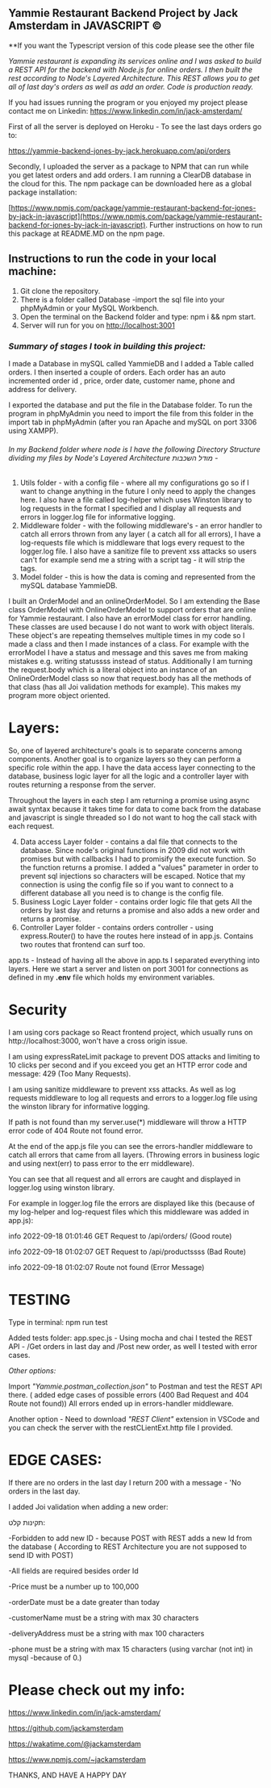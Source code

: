 ## Yammie Restaurant Backend Project by Jack Amsterdam in JAVASCRIPT **&copy;** 

**If you want the Typescript version of this code please see the other file

*Yammie restaurant is expanding its services online and I was asked to build a REST API for the backend with Node.js for online orders. I then built the rest according to Node's Layered Architecture. This REST allows you to get all of last day's orders as well as add an order. Code is production ready.*

If you had issues running the program or you enjoyed my project please contact me on Linkedin: https://www.linkedin.com/in/jack-amsterdam/

First of all the server is deployed on Heroku - To see the last days orders go to:

https://yammie-backend-jones-by-jack.herokuapp.com/api/orders 

Secondly, I uploaded the server as a package to NPM that can run while you get latest orders and add orders. I am running a ClearDB database in the cloud for this. The npm package can be downloaded here as a global package installation:

[https://www.npmjs.com/package/yammie-restaurant-backend-for-jones-by-jack-in-javascript](https://www.npmjs.com/package/yammie-restaurant-backend-for-jones-by-jack-in-javascript). 
Further instructions on how to run this package at README.MD on the npm page.

## Instructions to run the code in your local machine:

1. Git clone the repository.
2. There is a folder called Database -import the sql file into your phpMyAdmin or your MySQL Workbench.
3. Open the terminal on the Backend folder and type: npm i && npm start.
4. Server will run for you on [http://localhost:3001](http://localhost:3001)

### *Summary of stages I took in building this project:*

I made a Database in mySQL called YammieDB and I added a Table called orders. I then inserted  a couple of orders. Each order has an auto incremented order id , price, order date, customer name, phone and address for delivery.

I exported the database and put the file in the Database folder. To run the program in phpMyAdmin you need to import the file from this folder in the import tab in phpMyAdmin (after you ran Apache and mySQL on port 3306 using XAMPP).

###### In my Backend folder where node is I have the following Directory Structure dividing my files by Node's Layered Architecture מודל השכבות -

1. Utils folder -  with a config file - where all my configurations go so if I want to change anything in the future I only need to apply the changes here. I also have a file called log-helper which uses Winston library to log requests in the format I specified and I display all requests and errors in logger.log file for informative logging.
2. Middleware folder - with the following middleware's  - an error handler to catch all errors thrown from any layer ( a catch all for all errors), I have a log-requests file which is middleware that logs every request to the logger.log file. I also have a sanitize file to prevent xss attacks so users can't for example send me a string with a script tag - it  will strip the tags.
3. Model folder - this is how the data is coming and represented from the mySQL database YammieDB.

I built an OrderModel and an onlineOrderModel. So I am extending  the Base class OrderModel with  OnlineOrderModel to support orders that are online for Yammie restaurant. I also have an errorModel class for error handling. These classes are used because I do not want to work with object literals. These object's are repeating themselves multiple times in my code so I made a class and then I made instances of a class. For example with the errorModel I have a status and message  and this saves me from making mistakes e.g. writing statussss instead of status. Additionally I am turning the request.body which is a literal object into an instance of an OnlineOrderModel class so now that request.body has all the methods of that class (has all Joi validation methods for example). This makes my program more object oriented.

# **Layers:**

So, one of layered architecture's goals is to separate concerns among components. Another goal is to organize layers so they can perform a specific role within the app. I have the data access layer connecting to the database, business logic layer for all the logic and a controller layer with routes returning a response from the server.

Throughout the layers in each step I am returning a promise using async await syntax because it takes time for data to come back from the database and javascript is single threaded so I do not want to hog the call stack with each request.

4. Data access Layer folder - contains  a dal file that connects to the database. Since node's original functions in 2009  did not work with promises but with callbacks I had to  promisify the execute function. So the function returns a promise. I added a "values" parameter in order to prevent sql injections so characters will be escaped. Notice that my connection is using the config file so if you want to connect to a different database all you need is to change is the config file.
5. Business Logic Layer folder - contains order logic file that gets All the orders by last day and returns a promise and also adds a new order and returns a promise.
6. Controller Layer folder - contains orders controller - using express.Router() to have the routes here instead of in app.js. Contains two routes that frontend can surf too.

app.ts - Instead of having all the above in app.ts I separated everything into layers. Here we start a server and  listen on port 3001 for connections as defined in my **.env** file which holds my environment variables.

# **Security**

I am using cors package so React frontend project, which usually runs on http://localhost:3000, won't have a cross origin issue.

I am using expressRateLimit package to prevent DOS attacks and limiting to 10  clicks per second and if you exceed you get an HTTP error  code and message: 429 (Too Many Requests).

I am using sanitize middleware to prevent xss attacks. As well as log requests middleware to log all requests and errors to a logger.log file using the winston library for informative logging.

If path is not found than my server.use(*) middleware will throw a HTTP error code of  404 Route not found error.

At the end of the app.js file you can see the errors-handler middleware to catch all errors that came from all layers. (Throwing errors in business logic and using next(err) to pass error to the err middleware).

You can see that all request and all errors are caught and displayed in logger.log using winston library.

For example in logger.log file the errors are displayed like this (because of my log-helper and log-request files which this middleware was added in app.js):

info    2022-09-18 01:01:46 GET Request to /api/orders/  (Good route)

info    2022-09-18 01:02:07 GET Request to /api/productssss  (Bad Route)

info    2022-09-18 01:02:07 Route not found   (Error Message)

# **TESTING**

Type in terminal: npm run test

Added tests folder: app.spec.js - Using mocha and chai I tested the REST API - /Get orders in last day and /Post new order, as well I tested with  error cases.

*Other options:*

Import  *"Yammie.postman_collection.json"*   to Postman and test the REST API there.  ( added edge cases of possible errors (400 Bad Request  and 404 Route not found)) All errors ended up in errors-handler middleware.

Another option - Need to download *"REST Client"* extension in VSCode and you can check the server with the  restCLientExt.http file I provided.

# **EDGE CASES:**

If there are no orders in the last day I return 200 with a message - 'No orders in the last day.

I added Joi validation when adding a new order:

תקינות קלט:

-Forbidden to add new ID - because POST with REST  adds a new Id from the database ( According to REST Architecture you are not supposed to send ID with POST)

-All fields are required besides order Id

-Price must be a number up to 100,000

-orderDate must be a date greater than today

-customerName must be a string with max 30 characters

-deliveryAddress must be a string with max 100 characters

-phone must be a string with max 15 characters (using varchar (not int) in mysql -because of 0.)

# Please check out my info:

https://www.linkedin.com/in/jack-amsterdam/

https://github.com/jackamsterdam

https://wakatime.com/@jackamsterdam

https://www.npmjs.com/~jackamsterdam

THANKS, AND HAVE A HAPPY DAY
